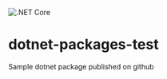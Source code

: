 ![.NET Core](https://github.com/CrmNx-Team/dotnet-packages-test/workflows/.NET%20Core/badge.svg)

# dotnet-packages-test
Sample dotnet package published on github
